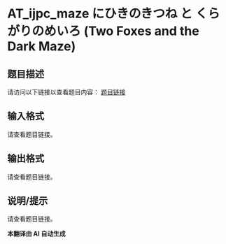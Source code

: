 # AT_ijpc_maze にひきのきつね と くらがりのめいろ (Two Foxes and the Dark Maze)

## 题目描述

请访问以下链接以查看题目内容： [题目链接](https://atcoder.jp/contests/ijpc2012-2/tasks/ijpc_maze)

## 输入格式

请查看题目链接。

## 输出格式

请查看题目链接。

## 说明/提示

请查看题目链接。

 **本翻译由 AI 自动生成**